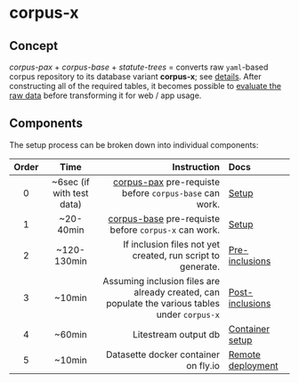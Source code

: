 # corpus-x

## Concept

*corpus-pax* + *corpus-base* +  *statute-trees* = converts raw `yaml`-based corpus repository to its database variant **corpus-x**; see [details](notebooks/setup.ipynb). After constructing all of the required tables, it becomes possible to [evaluate the raw data](docs/6-db.md) before transforming it for web / app usage.

## Components

The setup process can be broken down into individual components:

Order | Time | Instruction | Docs
:--:|:--:|--:|:--
0 | ~6sec (if with test data) | [corpus-pax](https://github.com/justmars/corpus-pax#read-me) pre-requiste before `corpus-base` can work. |[Setup](docs/1-setup.md)
1 | ~20-40min | [corpus-base](https://github.com/justmars/corpus-base#read-me) pre-requiste before `corpus-x` can work. |[Setup](docs/1-setup.md)
2 | ~120-130min | If inclusion files not yet created, run script to generate. |[Pre-inclusions](docs/2-pre-inclusions.md)
3 | ~10min | Assuming inclusion files are already created, can populate the various tables under `corpus-x` | [Post-inclusions](docs/3-post-inclusions.md)
4 | ~60min | Litestream output db | [Container setup](docs/4-container.md)
5 | ~10min | Datasette docker container on fly.io | [Remote deployment](docs/5-remote.md)
